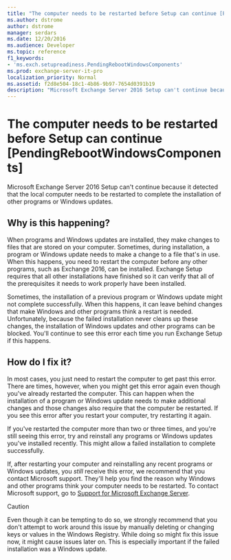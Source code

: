 ```yaml
---
title: "The computer needs to be restarted before Setup can continue [PendingRebootWindowsComponents]"
ms.author: dstrome
author: dstrome
manager: serdars
ms.date: 12/20/2016
ms.audience: Developer
ms.topic: reference
f1_keywords:
- 'ms.exch.setupreadiness.PendingRebootWindowsComponents'
ms.prod: exchange-server-it-pro
localization_priority: Normal
ms.assetid: f2d8e504-18c1-4b86-9b97-7654d0391b19
description: "Microsoft Exchange Server 2016 Setup can't continue because it detected that the local computer needs to be restarted to complete the installation of other programs or Windows updates."
---
```


# The computer needs to be restarted before Setup can continue [PendingRebootWindowsComponents]

Microsoft Exchange Server 2016 Setup can't continue because it detected that the local computer needs to be restarted to complete the installation of other programs or Windows updates.
  
## Why is this happening?

When programs and Windows updates are installed, they make changes to files that are stored on your computer. Sometimes, during installation, a program or Windows update needs to make a change to a file that's in use. When this happens, you need to restart the computer before any other programs, such as Exchange 2016, can be installed. Exchange Setup requires that all other installations have finished so it can verify that all of the prerequisites it needs to work properly have been installed.
  
Sometimes, the installation of a previous program or Windows update might not complete successfully. When this happens, it can leave behind changes that make Windows and other programs think a restart is needed. Unfortunately, because the failed installation never cleans up these changes, the installation of Windows updates and other programs can be blocked. You'll continue to see this error each time you run Exchange Setup if this happens.
  
## How do I fix it?

In most cases, you just need to restart the computer to get past this error. There are times, however, when you might get this error again even though you've already restarted the computer. This can happen when the installation of a program or Windows update needs to make additional changes and those changes also require that the computer be restarted. If you see this error after you restart your computer, try restarting it again.
  
If you've restarted the computer more than two or three times, and you're still seeing this error, try and reinstall any programs or Windows updates you've installed recently. This might allow a failed installation to complete successfully.
  
If, after restarting your computer and reinstalling any recent programs or Windows updates, you *still* receive this error, we recommend that you contact Microsoft support. They'll help you find the reason why Windows and other programs think your computer needs to be restarted. To contact Microsoft support, go to [Support for Microsoft Exchange Server](https://go.microsoft.com/fwlink/p/?LinkId=525940).
  
> [!CAUTION]
> Even though it can be tempting to do so, we strongly recommend that you don't attempt to work around this issue by manually deleting or changing keys or values in the Windows Registry. While doing so might fix this issue now, it might cause issues later on. This is especially important if the failed installation was a Windows update.
  

